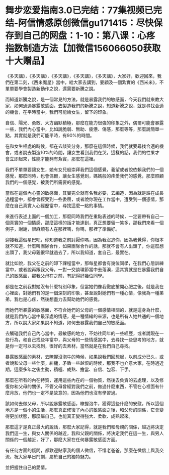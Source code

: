 # 舞步恋爱指南3.0已完结：77集视频已完结-阿信情感原创微信gu171415：尽快保存到自己的网盘：1-10：第八课：心疼指数制造方法【加微信156066050获取十大赠品】

《多天講》，《多天講》，《多天講》，《多天講》，《多天講》，大家好，歡迎回來，我們在第二刻，《西米魔星》當中，給大家去講到，要顧及一個紮實的《西米米》，不單單要學會製造新動作之說，還需要新騰之說。

而知道新騰之說，是一個常見的方法，就是暴露我們的敏感面，今天我們就來教大家，如何通過暴露敏感面，去製造我們的新騰之說，知道新騰之說，就是尋找合適的機會，在平時當中，我們可能給女生，留下的印象。

自信、陽光、勇敢、大方幽默積極，那麼在能力很強的印象之外，偶爾可能會暴露一些，我們內心當中，比如說脆弱、無助、疲憊、傷感，那麼等等，那麼說簡單一點，其實就是我們可能平時，有90%的時間。

在和女生相處的時候，都在去談笑分身，那麼在這個時候，我們就要尋找合適的機會，或者說去製造10%的時間，讓女生看到我們在哭，這樣的話，我們的性果才會立即起來，性能才能夠有紮實，那麼在這裡。

我們不單單要讓女生，她有女兒般崇拜我們這個感覺，養望或者說依賴我們的一個感覺，那麼同時，也會偶爾，讓女生感覺到，媽媽般的疼愛我們的感覺，那麼照顧我們的一個感覺，被我們所需要的感覺。

當然在這個內心靈的敏感面，其實完全就有名我必要，去編造，因為就是誰在成長過程當中，都會曾經受到一些委屈，或者說你現在工作當中，遭受到一個憑情，那麼在自己真實人心經歷當中，尋找這麼一點的事情。

來進行表述上面的一個加工，那麼同時我們在重點表述的時候，一定要帶有自己一個真實的一個情感，那麼這樣的話才能達到，真正想要留一笑多，那我們來看一個例子，謝謝，很麻煩有人在那裡嗎，你嗎，那裡了準備好。

迎接我這個星巴吧，你知道我之前討厭你嗎，因為我沒追你，因為我覺得，你根本就不知道，什麼叫團隊合作，如果團隊合作的話，那就不會有人出頭了，你這麼想出頭了，我父母親很早就過去了，所以我知道，套自己，最實在。

就比如說，我父在之前的卸下課程當中，那每星都會有幾位同學，在我們心態訓練當中，或者說再跟我父母，一對一交談環節當中去落淚，這其實就是在暴露我們自己的敏感面，那我父母在之前，有記得好幾位同學。

都是在之前我對她沒有什麼特別印象，但當她們像我徹底搶開心肥之後，就是我在心裡面，對她們有的是一個深刻的印象，甚至說對她們有一種心情，像我為一種弟弟，我也是心疼，然後想盡力去幫助她們的感覺。

而她們所暴露的敏感面，不符合她們的父母的一個感情相關的，就是這身為什麼，就是我們內心當中最深處的情感，是一種情緒的來源，也是所有人她共通的一個地方，所以說大家如果說不知道，如何去暴露我們自己的敏感面。

去觸碰我們自己內心當中，最敏感的地方，不妨往同年的一些經歷，或者說現在一些行為，和自己找些年當中，與父母的一些情感當中，去尋找一些思考的地方，就是你一定可以去找到，很好的去素材，當然就是在我們自己尋找。

暴露敏感面的素材，去瞭握沒泡牛的時候，如果說我們回想起，以前成分已久，或者說和父母一些什麼，糾纏，矛盾一些越恨的時候，那我不也介意大家，在時過近期，這麼多年之後主動，積極、成熟、擔當、自信、包容、下手。

那麼在所有的內在特質，運用這些內在的一個物質，然後去負責的去處理，以及修復你和父母的關係，不管父母曾經對我們之前，做過什麼東西，不管在心裡面有什麼月放，他們也一定不是故意的，因為他們也沒有學習過。

該如何去做父母，所以說暴露敏感面，瞭握泡牛，獲得這些什麼的安慰，所以這個地方是一個小的生活，那麼真正修復了內心的敏感面之後，和父母的關係，它會變得更加狀態，那麼屬自己，也能真正變得強大、柔軟、成熟起來。

那麼這才是真正最大的說話，那麼大家記得，就是我們和母親的關係，越近將決定我們這一生，與女人關係的越近，我和父親的關係，將決定我們在這一生，與男人關係的一個越近，好了，那麼大家在任何暴露敏感面方面。

有任何方面的疑問，都歡迎貼家我的個人微信，不惜老爸爸，那麼在微信上與我交流，祝大家早日鬥劍，屬於自己的獨特魅力。

並把握住自己的愛情。